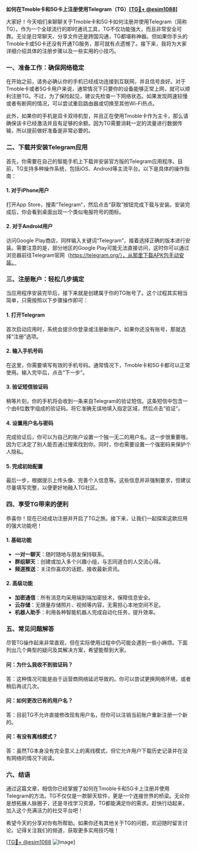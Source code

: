 **如何在Tmoble卡和5G卡上注册使用Telegram（TG）[[TG💪+ @esim1088](https://t.me/s/esim1088)]**

大家好！今天咱们来聊聊关于Tmoble卡和5G卡如何注册并使用Telegram（简称TG）。作为一个全球流行的即时通讯工具，TG不仅功能强大，而且非常安全可靠。无论是日常聊天、分享文件还是跨国沟通，TG都堪称神器。但如果你手头的Tmoble卡或5G卡还没有开通TG服务，那可就有点遗憾了。接下来，我将为大家详细介绍具体的注册步骤以及一些实用的小技巧。

### **一、准备工作：确保网络稳定**

在开始之前，请务必确认你的手机已经成功连接到互联网，并且信号良好。对于Tmoble卡或者5G卡用户来说，通常情况下只要你的设备能够正常上网，就可以顺利注册TG。不过，为了保险起见，建议先检查一下网络状态。如果发现网速较慢或者有断网的情况，可以尝试重启路由器或切换至其他Wi-Fi热点。

此外，如果你的手机是双卡双待机型，并且正在使用Tmoble卡作为主卡，那么请确保该卡已经激活并且有足够的余额。因为TG需要消耗一定的流量进行数据传输，所以提前做好准备是非常必要的。

### **二、下载并安装Telegram应用**

首先，你需要在自己的智能手机上下载并安装官方版的Telegram应用程序。目前，TG支持多种操作系统，包括iOS、Android等主流平台。以下是具体的操作指南：

#### **1. 对于iPhone用户**
打开App Store，搜索“Telegram”，然后点击“获取”按钮完成下载与安装。安装完成后，你会看到桌面出现一个类似电报符号的图标。

#### **2. 对于Android用户**
访问Google Play商店，同样输入关键词“Telegram”，接着选择正确的版本进行安装。需要注意的是，部分地区的Google Play可能无法直接访问，这时你可以通过浏览器前往Telegram官网（https://telegram.org/），从那里下载APK包手动安装。

### **三、注册账户：轻松几步搞定**

当应用程序安装完毕后，接下来就是创建属于你的TG账号了。这个过程其实相当简单，只需按照以下步骤操作即可：

#### **1. 打开Telegram**
首次启动应用时，系统会提示你登录或注册新账户。如果你还没有账号，那就选择“注册”选项。

#### **2. 输入手机号码**
在这里，你需要填写有效的手机号码。通常情况下，Tmoble卡和5G卡都可以正常使用。输入完毕后，点击“下一步”。

#### **3. 验证短信验证码**
稍等片刻，你的手机将会收到一条来自Telegram的验证短信。这条短信中包含一个由6位数字组成的验证码。将它准确无误地填入指定区域，然后点击“验证”。

#### **4. 设置用户名与密码**
完成验证后，你可以为自己的账户设置一个独一无二的用户名。这一步很重要哦，因为它决定了别人能否通过搜索找到你。同时，你也需要设置一个强密码来保护个人隐私。

#### **5. 完成初始配置**
最后一步，根据提示上传头像、完善个人信息等。这些信息并非强制要求，但建议尽量填写完整，以便更好地融入TG社区。

### **四、享受TG带来的便利**

恭喜你！现在已经成功注册并开启了TG之旅。接下来，让我们一起探索这款应用的强大功能吧！

#### **1. 基础功能**
- **一对一聊天**：随时随地与朋友保持联系。
- **群组聊天**：创建或加入多个兴趣小组，与志同道合的人交流心得。
- **频道推送**：关注你喜欢的话题，接收最新资讯。

#### **2. 高级功能**
- **加密通信**：所有消息均采用端到端加密技术，保障信息安全。
- **云存储**：无限量存储照片、视频等内容，无需担心本地空间不足。
- **机器人助手**：利用各种智能机器人完成自动化任务，提升效率。

### **五、常见问题解答**

尽管TG操作起来非常直观，但在实际使用过程中仍可能会遇到一些小麻烦。下面列出几个典型的疑问及其解决方案，希望能帮到大家。

#### **问：为什么我收不到验证码？**
答：这种情况可能是由于运营商网络延迟导致的。你可以尝试更换网络环境，或者稍后再试几次。

#### **问：如何更改已有的用户名？**
答：目前TG不允许直接修改现有用户名，但你可以注销当前账户重新注册一个新的。

#### **问：有没有离线模式？**
答：虽然TG本身没有完全意义上的离线模式，但它允许用户下载历史记录并在没有网络的情况下阅读。

### **六、结语**

通过这篇文章，相信你已经掌握了如何在Tmoble卡和5G卡上注册并使用Telegram的方法。TG不仅仅是一款聊天软件，更是一个连接世界的桥梁。无论你是想拓展人脉圈子，还是寻找学习资源，TG都能满足你的需求。赶快行动起来，加入这个充满活力的社交平台吧！

希望今天的分享对你有所帮助。如果你还有其他关于TG的问题，欢迎随时留言讨论。记得关注我们的频道，获取更多实用技巧哦！

[[TG💪+ @esim1088](https://t.me/s/esim1088) ![Image](https://i.postimg.cc/4NQfJmqS/Snipaste-2025-05-13-00-14-12.png)]